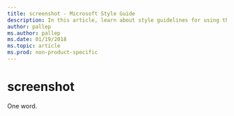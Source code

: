 ```yaml
---
title: screenshot - Microsoft Style Guide
description: In this article, learn about style guidelines for using the term 'screenshot' in Microsoft documents.
author: pallep
ms.author: pallep
ms.date: 01/19/2018
ms.topic: article
ms.prod: non-product-specific
---
```


# screenshot

One word.
